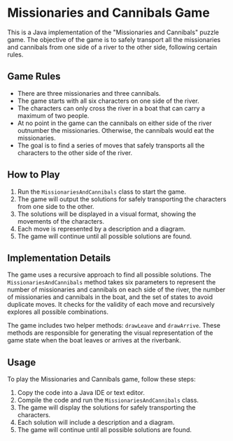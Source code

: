 # Missionaries and Cannibals Game

This is a Java implementation of the "Missionaries and Cannibals" puzzle game. The objective of the game is to safely transport all the missionaries and cannibals from one side of a river to the other side, following certain rules.

## Game Rules

- There are three missionaries and three cannibals.
- The game starts with all six characters on one side of the river.
- The characters can only cross the river in a boat that can carry a maximum of two people.
- At no point in the game can the cannibals on either side of the river outnumber the missionaries. Otherwise, the cannibals would eat the missionaries.
- The goal is to find a series of moves that safely transports all the characters to the other side of the river.

## How to Play

1. Run the `MissionariesAndCannibals` class to start the game.
2. The game will output the solutions for safely transporting the characters from one side to the other.
3. The solutions will be displayed in a visual format, showing the movements of the characters.
4. Each move is represented by a description and a diagram.
5. The game will continue until all possible solutions are found.

## Implementation Details

The game uses a recursive approach to find all possible solutions. The `MissionariesAndCannibals` method takes six parameters to represent the number of missionaries and cannibals on each side of the river, the number of missionaries and cannibals in the boat, and the set of states to avoid duplicate moves. It checks for the validity of each move and recursively explores all possible combinations.

The game includes two helper methods: `drawLeave` and `drawArrive`. These methods are responsible for generating the visual representation of the game state when the boat leaves or arrives at the riverbank.

## Usage

To play the Missionaries and Cannibals game, follow these steps:

1. Copy the code into a Java IDE or text editor.
2. Compile the code and run the `MissionariesAndCannibals` class.
3. The game will display the solutions for safely transporting the characters.
4. Each solution will include a description and a diagram.
5. The game will continue until all possible solutions are found.
